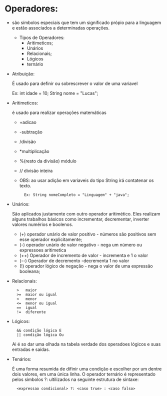 
#   Operadores: 
- são símbolos especiais que tem um significado própio para a linguagem e estão associados a determinadas operações.


    - Tipos de Operadores:
        - Aritimeticos;
        - Unários
        - Relacionais;
        - Lógicos
        - ternário

    
- Atribuição:

    É usado para definir ou sobrescrever o valor de uma variavel
    
    Ex: int idade = 10; String nome = "Lucas";
    

- Aritimeticos:

    é usado para realizar operações matemáticas 
    - +adicao
    - -subtração
    - /divisão
    - *multiplicação
    - %(resto da divisão) módulo
    - // divisão inteira

    - OBS: ao usar adição em variaveis do tipo String
            irá contatenar os texto.
            
            Ex: String nomeCompleto = "Linguagem" + "java";

- Unários:

    São aplicados justamente com outro operador aritimético.
    Eles realizam alguns trabalhos básicos como incrementar, 
    decrementar, inverter valores numérios e boolenos.

    - (+) operador unário de valor positivo - números são 
            positivos sem esse operador explicitamente;
    - (-) operador unário de valor negativo - nega um número ou 
            expressoes aritimetica
    - (++) Operador de incremento de valor - incrementa e 1 o valor
    - (--) Operador de decremento -decrementa 1 no valor
    - (!) operador lógico de negação - nega o valor de uma expressão booleana;

- Relacionais:

        >   maior
        >=  maior ou igual
        <   menor
        <=  menor ou igual
        ==  igual
        !=  diferente
        

- Lógicos:

        && condição lógica E
        || condição lógica Ou

    Ai é so dar uma olhada na tabela verdade dos operadoes lógicos e suas entradas e saídas.


- Tenários:

    É uma forma resumida de difinir uma condição e escolher
    por um dentre dois valores, em uma única linha.
    O operador ternário é representado pelos símbolos
    ?: ultilizados na seguinte estrutura de sintaxe:

        <expressao condicional> ?: <caso true> : <caso falso>

